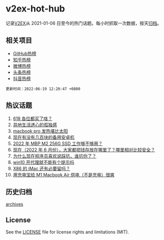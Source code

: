 # v2ex-hot-hub

 记录[V2EX](https://www.v2ex.com/)从 2021-01-06 日至今的热门话题。每小时抓取一次数据，按天[归档](archives)。
 
 ## 相关项目

- [GitHub热榜](https://github.com/snaildev/github-hot-hub)
- [知乎热榜](https://github.com/snaildev/zhihu-hot-hub)
- [微博热榜](https://github.com/snaildev/weibo-hot-hub)
- [头条热榜](https://github.com/snaildev/toutiao-hot-hub)
- [抖音热榜](https://github.com/snaildev/douyin-hot-hub)


 `更新时间：2022-06-19 12:20:47 +0800`

## 热议话题

1. [618 各位都买了啥？](https://www.v2ex.com/t/860489)
1. [异地生活透心的孤独感](https://www.v2ex.com/t/860555)
1. [macbook pro 发热堪比太阳](https://www.v2ex.com/t/860599)
1. [现在有没有几百块的备用安卓机](https://www.v2ex.com/t/860566)
1. [2022 年 MBP M2 256G SSD 工作够不够用？](https://www.v2ex.com/t/860528)
1. [现在（2022 年 6 月份），大家都把钱存放在哪里了？哪里相对比较安全？](https://www.v2ex.com/t/860611)
1. [为什么现在程序员喜欢说踩坑，谁坑你了？](https://www.v2ex.com/t/860614)
1. [win10 开代理就不能有个提示吗](https://www.v2ex.com/t/860487)
1. [X86 的 iMac 还有必要留吗？](https://www.v2ex.com/t/860503)
1. [用充电宝给 M1 Macbook Air 供电（不是充电）很爽](https://www.v2ex.com/t/860491)

## 历史归档

[archives](archives)

## License

See the [LICENSE](LICENSE) file for license rights and limitations (MIT).
